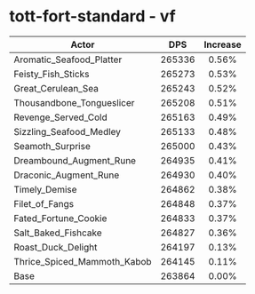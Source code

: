 # tott-fort-standard - vf
| Actor | DPS | Increase |
|---|:---:|:---:|
|Aromatic_Seafood_Platter|265336|0.56%|
|Feisty_Fish_Sticks|265273|0.53%|
|Great_Cerulean_Sea|265243|0.52%|
|Thousandbone_Tongueslicer|265208|0.51%|
|Revenge_Served_Cold|265163|0.49%|
|Sizzling_Seafood_Medley|265133|0.48%|
|Seamoth_Surprise|265000|0.43%|
|Dreambound_Augment_Rune|264935|0.41%|
|Draconic_Augment_Rune|264930|0.40%|
|Timely_Demise|264862|0.38%|
|Filet_of_Fangs|264848|0.37%|
|Fated_Fortune_Cookie|264833|0.37%|
|Salt_Baked_Fishcake|264827|0.36%|
|Roast_Duck_Delight|264197|0.13%|
|Thrice_Spiced_Mammoth_Kabob|264145|0.11%|
|Base|263864|0.00%|
